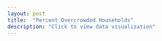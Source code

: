 ```yaml
---
layout: post
title:  "Percent Overcrowded Households"
description: "Click to view data visualization"
---
```

<svg class="overcrowded-frame"></svg>
<script src="{{ '/assets/javascripts/overcrowded.js' | absolute_url }}" type="module"></script>